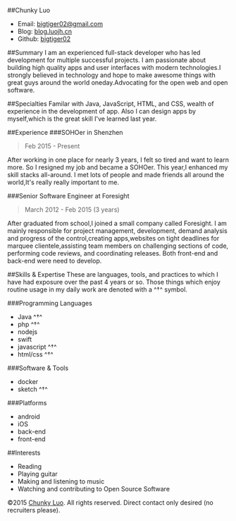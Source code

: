 ##Chunky Luo
* Email: [bigtiger02@gmail.com](mailto:bigtiger02@gmail.com "bigtiger02@gmail.com")
* Blog: [blog.luojh.cn](http://blog.luojh.cn "blog.luojh.cn")
* Github: [bigtiger02](https://github.com/bigtiger02 "bigtiger02")  

##Summary
I am an experienced full-stack developer who has led development for multiple successful projects. I am passionate about building high quality apps and user interfaces with modern technologies.I strongly believed in technology and hope to make awesome things with great guys around the world oneday.Advocating for the open web and open software.

##Specialties
Familar with Java, JavaScript, HTML, and CSS,
wealth of experience in the development of app. Also I can design apps by myself,which is the great skill I've learned last year. 

##Experience
###SOHOer in Shenzhen
>Feb 2015 - Present

After working in one place for nearly 3 years, I felt so tired and want to learn more. So I resigned my job and became a SOHOer. This year,I enhanced my skill stacks all-around. I met lots of people and made friends all around the world,It's really really important to me.

###Senior Software Engineer at Foresight
>March 2012 - Feb 2015 (3 years)  

After graduated from school,I joined a small company called Foresight. I am mainly responsible for project management, development, demand analysis and progress of the control,creating apps,websites on tight deadlines for marquee clientele,assisting team members on challenging sections of code, performing code reviews, and coordinating releases. Both front-end and back-end were need to develop. 

##Skills & Expertise
These are languages, tools, and practices to which I have had exposure over the past 4 years or so. Those things which enjoy routine usage in my daily work are denoted with a ^†^ symbol.

###Programming Languages
* Java ^†^
* php ^†^
* nodejs
* swift
* javascript ^†^
* html/css ^†^

###Software & Tools
* docker
* sketch ^†^

###Platforms
* android
* iOS
* back-end
* front-end

##Interests
* Reading
* Playing guitar
* Making and listening to music
* Watching and contributing to Open Source Software

©2015 [Chunky Luo](http://blog.luojh.cn). All rights reserved. Direct contact only desired (no recruiters please).
